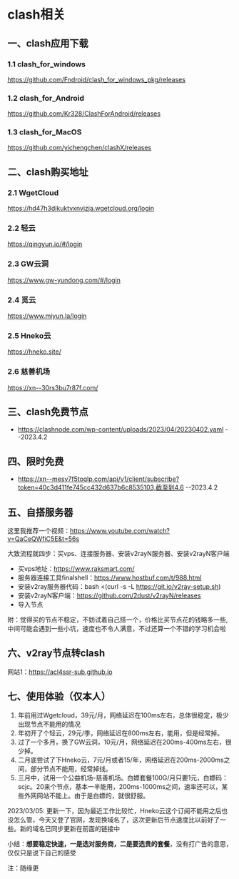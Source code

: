 # clash相关
## 一、clash应用下载
### 1.1 clash_for_windows
https://github.com/Fndroid/clash_for_windows_pkg/releases
### 1.2 clash_for_Android
https://github.com/Kr328/ClashForAndroid/releases
### 1.3 clash_for_MacOS
https://github.com/yichengchen/clashX/releases

## 二、clash购买地址
### 2.1 WgetCloud
https://hd47h3dikuktvxnvjzja.wgetcloud.org/login
### 2.2 轻云
https://qingyun.io/#/login
### 2.3 GW云洞
https://www.gw-yundong.com/#/login
### 2.4 觅云
https://www.miyun.la/login
### 2.5 Hneko云
https://hneko.site/
### 2.6 慈善机场
https://xn--30rs3bu7r87f.com/

## 三、clash免费节点
 - https://clashnode.com/wp-content/uploads/2023/04/20230402.yaml --2023.4.2

## 四、限时免费
 - https://xn--mesv7f5toqlp.com/api/v1/client/subscribe?token=40c3d411fe745cc432d637b6c8535103,截至到4.6 --2023.4.2
 
 ## 五、自搭服务器
 这里我推荐一个视频：https://www.youtube.com/watch?v=QaCeQWfiC5E&t=56s
 
 大致流程就四步：买vps、连接服务器、安装v2rayN服务器、安装v2rayN客户端
  - 买vps地址：https://www.raksmart.com/
  - 服务器连接工具finalshell：https://www.hostbuf.com/t/988.html
  - 安装v2ray服务器代码：bash <(curl -s -L https://git.io/v2ray-setup.sh)
  - 安装v2rayN客户端：https://github.com/2dust/v2rayN/releases
  - 导入节点
  
  附：觉得买的节点不稳定，不妨试着自己搭一个，价格比买节点花的钱略多一些,中间可能会遇到一些小坑，速度也不令人满意，不过还算一个不错的学习机会啦
 ## 六、v2ray节点转clash
 网站1：https://acl4ssr-sub.github.io

## 七、使用体验（仅本人）
1. 年前用过Wgetcloud，39元/月，网络延迟在100ms左右，总体很稳定，极少出现节点不能用的情况
2. 年初开了个轻云，29元/季，网络延迟在800ms左右，能用，但是经常掉。
3. 过了一个多月，换了GW云洞，10元/月，网络延迟在200ms-400ms左右，很少掉。
4. 二月底尝试了下Hneko云，7元/月或者15/年，网络延迟在200ms-2000ms之间，部分节点不能用，经常掉线。
5. 三月中，试用一个公益机场-慈善机场。白嫖套餐100G/月只要1元，白嫖码：scjc。20来个节点，基本一半能用，200ms-1000ms之间，速率还可以，某些外网网站不能上。由于是白嫖的，就很舒服。

2023/03/05: 更新一下，因为最近工作比较忙，Hneko云这个订阅不能用之后也没怎么管，今天又登了官网，发现换域名了，这次更新后节点速度比以前好了一些。新的域名已同步更新在前面的链接中

小结：**想要稳定快速，一是选对服务商，二是要选贵的套餐**，没有打广告的意思，仅仅只是说下自己的感受

注：随缘更
